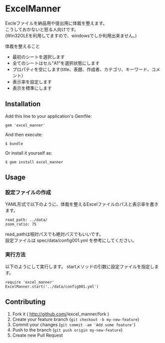 # ExcelManner

Excleファイルを納品用や提出用に体裁を整えます。  
こうしておかないと怒る人向けです。  
(Win32OLEを利用してますので、windowsでしか利用出来ません。)

体裁を整えること
- 最初のシートを選択します
- 全てのシートはセル"A1"を選択状態にします
- プロパティを空にします(title、表題、作成者、カテゴリ、キーワード、コメント）
- 表示率を設定します
- 表示を標準にします



## Installation

Add this line to your application's Gemfile:

    gem 'excel_manner'

And then execute:

    $ bundle

Or install it yourself as:

    $ gem install excel_manner

## Usage

### 設定ファイルの作成

YAML形式で以下のように、体裁を整えるExcelファイルのパスと表示率を書きます。

    read_path: ../data/
    zoom_ratio: 75

read_pathは相対パスでも絶対パスでもいいです。  
設定ファイルは spec/data/config001.yml を参考にしてください。

### 実行方法

以下のようにして実行します。
startメソッドの引数に設定ファイルを指定します。

    require 'excel_manner'
    ExcelManner.start('../data/config001.yml')



## Contributing

1. Fork it ( http://github.com/<my-github-username>/excel_manner/fork )
2. Create your feature branch (`git checkout -b my-new-feature`)
3. Commit your changes (`git commit -am 'Add some feature'`)
4. Push to the branch (`git push origin my-new-feature`)
5. Create new Pull Request


